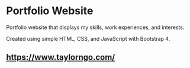 # Portfolio Website

Portfolio website that displays my skills, work experiences, and interests.

Created using simple HTML, CSS, and JavaScript with Bootstrap 4.

## https://www.taylorngo.com/